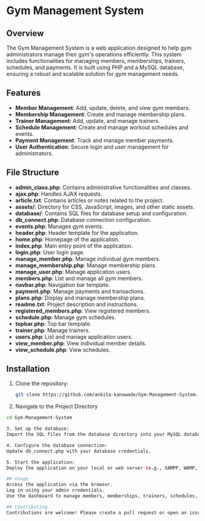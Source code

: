 # Gym Management System

## Overview

The Gym Management System is a web application designed to help gym administrators manage their gym's operations efficiently. This system includes functionalities for managing members, memberships, trainers, schedules, and payments. It is built using PHP and a MySQL database, ensuring a robust and scalable solution for gym management needs.

## Features

- **Member Management**: Add, update, delete, and view gym members.
- **Membership Management**: Create and manage membership plans.
- **Trainer Management**: Add, update, and manage trainers.
- **Schedule Management**: Create and manage workout schedules and events.
- **Payment Management**: Track and manage member payments.
- **User Authentication**: Secure login and user management for administrators.

## File Structure

- **admin_class.php**: Contains administrative functionalities and classes.
- **ajax.php**: Handles AJAX requests.
- **article.txt**: Contains articles or notes related to the project.
- **assets/**: Directory for CSS, JavaScript, images, and other static assets.
- **database/**: Contains SQL files for database setup and configuration.
- **db_connect.php**: Database connection configuration.
- **events.php**: Manages gym events.
- **header.php**: Header template for the application.
- **home.php**: Homepage of the application.
- **index.php**: Main entry point of the application.
- **login.php**: User login page.
- **manage_member.php**: Manage individual gym members.
- **manage_membership.php**: Manage membership plans.
- **manage_user.php**: Manage application users.
- **members.php**: List and manage all gym members.
- **navbar.php**: Navigation bar template.
- **payment.php**: Manage payments and transactions.
- **plans.php**: Display and manage membership plans.
- **readme.txt**: Project description and instructions.
- **registered_members.php**: View registered members.
- **schedule.php**: Manage gym schedules.
- **topbar.php**: Top bar template.
- **trainer.php**: Manage trainers.
- **users.php**: List and manage application users.
- **view_member.php**: View individual member details.
- **view_schedule.php**: View schedules.

## Installation

1. Clone the repository:
   ```bash
   git clone https://github.com/ankita-kanawade/Gym-Management-System.git
   
2. Navigate to the Project Directory

```bash
cd Gym-Management-System

3. Set up the database:
Import the SQL files from the database directory into your MySQL database.

4. Configure the database connection:
Update db_connect.php with your database credentials.

5. Start the application:
Deploy the application on your local or web server (e.g., XAMPP, WAMP, etc.).

## Usage
Access the application via the browser.
Log in using your admin credentials.
Use the dashboard to manage members, memberships, trainers, schedules, and payments.

## Contributing
Contributions are welcome! Please create a pull request or open an issue for any changes or improvements.
